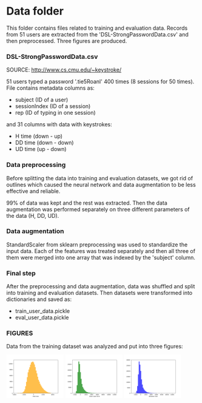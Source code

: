 # Data folder

This folder contains files related to training and evaluation
data. Records from 51 users are extracted from the 'DSL-StrongPasswordData.csv'
and then preprocessed. Three figures are produced.

### DSL-StrongPasswordData.csv
SOURCE: http://www.cs.cmu.edu/~keystroke/

51 users typed a password '.tie5Roanl' 400 times (8 sessions for 50 times).
File contains metadata columns as:
 - subject (ID of a user)
 - sessionIndex (ID of a session)
 - rep (ID of typing in one session)

and 31 columns with data with keystrokes:
 - H time (down - up)
 - DD time (down - down)
 - UD time (up - down)

### Data preprocessing

Before splitting the data into training and evaluation datasets, 
we got rid of outlines which caused the neural network and data augmentation to
be less effective and reliable.

99% of data was kept and the rest was extracted. Then the data augmentation was performed separately on
three different parameters of the data (H, DD, UD).

### Data augmentation

StandardScaler from sklearn preprocessing was used to standardize the input data. Each of the features was treated
separately and then all three of them were merged into one array that was indexed by the 'subject' column.

### Final step

After the preprocessing and data augmentation, data was shuffled and split into training and evaluation datasets.
Then datasets were transformed into dictionaries and saved as:
 - train_user_data.pickle
 - eval_user_data.pickle

### FIGURES

Data from the training dataset was analyzed and put into three figures:

<img src="./hold_times.png"  width=30% height=30% alt="Hold time">
<img src="./down_down_times.png"  width=30% height=30% alt="Down down time">
<img src="./between_times.png"  width=30% height=30% alt="Between timee">